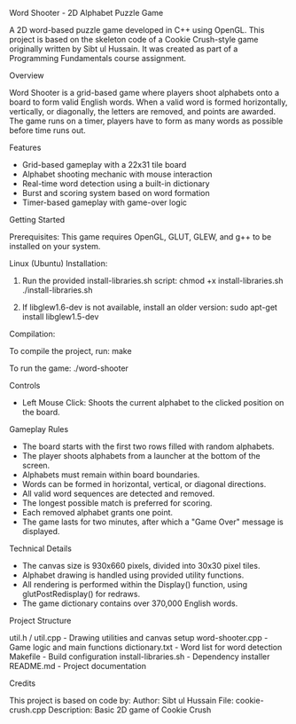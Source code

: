 Word Shooter - 2D Alphabet Puzzle Game

A 2D word-based puzzle game developed in C++ using OpenGL. This project is based on the skeleton code of a Cookie Crush-style game originally written by Sibt ul Hussain. It was created as part of a Programming Fundamentals course assignment.

Overview

Word Shooter is a grid-based game where players shoot alphabets onto a board to form valid English words. When a valid word is formed horizontally, vertically, or diagonally, the letters are removed, and points are awarded. The game runs on a timer, players have to form as many words as possible before time runs out.

Features

- Grid-based gameplay with a 22x31 tile board
- Alphabet shooting mechanic with mouse interaction
- Real-time word detection using a built-in dictionary
- Burst and scoring system based on word formation
- Timer-based gameplay with game-over logic

Getting Started

Prerequisites:
This game requires OpenGL, GLUT, GLEW, and g++ to be installed on your system.

Linux (Ubuntu) Installation:

1. Run the provided install-libraries.sh script:
   chmod +x install-libraries.sh
   ./install-libraries.sh

2. If libglew1.6-dev is not available, install an older version:
   sudo apt-get install libglew1.5-dev

Compilation:

To compile the project, run:
   make

To run the game:
   ./word-shooter

Controls

- Left Mouse Click: Shoots the current alphabet to the clicked position on the board.

Gameplay Rules

- The board starts with the first two rows filled with random alphabets.
- The player shoots alphabets from a launcher at the bottom of the screen.
- Alphabets must remain within board boundaries.
- Words can be formed in horizontal, vertical, or diagonal directions.
- All valid word sequences are detected and removed.
- The longest possible match is preferred for scoring.
- Each removed alphabet grants one point.
- The game lasts for two minutes, after which a "Game Over" message is displayed.

Technical Details

- The canvas size is 930x660 pixels, divided into 30x30 pixel tiles.
- Alphabet drawing is handled using provided utility functions.
- All rendering is performed within the Display() function, using glutPostRedisplay() for redraws.
- The game dictionary contains over 370,000 English words.

Project Structure

util.h / util.cpp       - Drawing utilities and canvas setup
word-shooter.cpp        - Game logic and main functions
dictionary.txt          - Word list for word detection
Makefile                - Build configuration
install-libraries.sh    - Dependency installer
README.md               - Project documentation

Credits

This project is based on code by:
Author: Sibt ul Hussain
File: cookie-crush.cpp
Description: Basic 2D game of Cookie Crush
